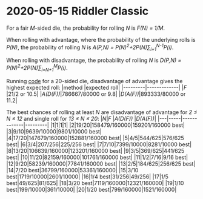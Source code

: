 2020-05-15 Riddler Classic
==========================
For a fair _M_-sided die, the probability for rolling _N_ is _F(N) = 1/M_.

When rolling with advantage, where the probability of the underlying rolls
is _P(N)_, the probability of rolling _N_ is
_A(P,N) = P(N)<sup>2</sup>+2P(N)∑<sub>i=1</sub><sup>N-1</sup>P(i)_.

When rolling with disadvantage, the probability of rolling _N_ is
_D(P,N) = P(N)<sup>2</sup>+2P(N)∑<sub>i=N+1</sub><sup>M</sup>P(i)_.

Running [code](20200515c.hs) for a 20-sided die, disadvantage of advantage
gives the highest expected roll:
|method   |expected roll|
|---------|-------------|
|_F_      |21/2 or 10.5|
|_A(D(F))_|786667/80000 or 9.8|
|_D(A(F))_|893333/80000 or 11.2|

The best chances of rolling at least _N_ are disadvantage of advantage for _2 ≤ N ≤ 12_ and single roll for _13 ≤ N ≤ 20_:
|_N_|_F_  |_A(D(F))_    |_D(A(F))_|
|---|-----|-------------|---------|
|1|1|1|1|
|2|19/20|158479/160000|159201/160000 best|
|3|9/10|9639/10000|9801/10000 best|
|4|17/20|147679/160000|152881/160000 best|
|5|4/5|544/625|576/625 best|
|6|3/4|207/256|225/256 best|
|7|7/10|7399/10000|8281/10000 best|
|8|13/20|106639/160000|123201/160000 best|
|9|3/5|369/625|441/625 best|
|10|11/20|82159/160000|101761/160000 best|
|11|1/2|7/16|9/16 best|
|12|9/20|58239/160000|77841/160000 best|
|13|2/5|184/625|256/625 best|
|14|7/20 best|36799/160000|53361/160000|
|15|3/10 best|1719/10000|2601/10000|
|16|1/4 best|31/256|49/256|
|17|1/5 best|49/625|81/625|
|18|3/20 best|7119/160000|12321/160000|
|19|1/10 best|199/10000|361/10000|
|20|1/20 best|799/160000|1521/160000|
